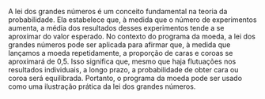 A lei dos grandes números é um conceito fundamental na teoria da probabilidade. Ela estabelece que, à medida que o número de experimentos aumenta, a média dos resultados desses experimentos tende a se aproximar do valor esperado. No contexto do programa da moeda, a lei dos grandes números pode ser aplicada para afirmar que, à medida que lançamos a moeda repetidamente, a proporção de caras e coroas se aproximará de 0,5. Isso significa que, mesmo que haja flutuações nos resultados individuais, a longo prazo, a probabilidade de obter cara ou coroa será equilibrada. Portanto, o programa da moeda pode ser usado como uma ilustração prática da lei dos grandes números. 